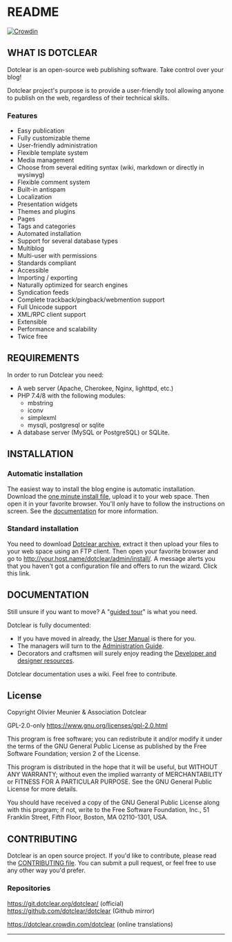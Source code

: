 # README

[![Crowdin](https://badges.crowdin.net/e/d5f0441bf4f73af0177d34047b5b8482/localized.svg)](https://dotclear.crowdin.com/dotclear)

## WHAT IS DOTCLEAR

Dotclear is an open-source web publishing software.
Take control over your blog!

Dotclear project's purpose is to provide a user-friendly
tool allowing anyone to publish on the web, regardless of
their technical skills.

### Features

-   Easy publication
-   Fully customizable theme
-   User-friendly administration
-   Flexible template system
-   Media management
-   Choose from several editing syntax (wiki, markdown or directly in wysiwyg)
-   Flexible comment system
-   Built-in antispam
-   Localization
-   Presentation widgets
-   Themes and plugins
-   Pages
-   Tags and categories
-   Automated installation
-   Support for several database types
-   Multiblog
-   Multi-user with permissions
-   Standards compliant
-   Accessible
-   Importing / exporting
-   Naturally optimized for search engines
-   Syndication feeds
-   Complete trackback/pingback/webmention support
-   Full Unicode support
-   XML/RPC client support
-   Extensible
-   Performance and scalability
-   Twice free

## REQUIREMENTS

In order to run Dotclear you need:

-   A web server (Apache, Cherokee, Nginx, lighttpd, etc.)
-   PHP 7.4/8 with the following modules:
    -   mbstring
    -   iconv
    -   simplexml
    -   mysqli, postgresql or sqlite
-   A database server (MySQL or PostgreSQL) or SQLite.

## INSTALLATION

### Automatic installation

The easiest way to install the blog engine is automatic installation.
Download the [one minute install file][1], upload it to your web space. Then open it in your favorite browser. You'll only have to follow the instructions on screen. See the [documentation][2] for more information.

### Standard installation

You need to download [Dotclear archive][3], extract it then upload your files to your web space using an FTP client.
Then open your favorite browser and go to <http://your.host.name/dotclear/admin/install/>. A message alerts you that you haven't got a configuration file and offers to run the wizard. Click this link.

## DOCUMENTATION

Still unsure if you want to move? A "[guided tour][4]" is what you need.

Dotclear is fully documented:

-   If you have moved in already, the [User Manual][5] is there for you.
-   The managers will turn to the [Administration Guide][6].
-   Decorators and craftsmen will surely enjoy reading the [Developer and designer resources][7].

Dotclear documentation uses a wiki. Feel free to contribute.

## License

Copyright Olivier Meunier & Association Dotclear

GPL-2.0-only <https://www.gnu.org/licenses/gpl-2.0.html>

This program is free software; you can redistribute it and/or modify it under the terms of the GNU General Public License as published by the Free Software Foundation; version 2 of the License.

This program is distributed in the hope that it will be useful, but WITHOUT ANY WARRANTY; without even the implied warranty of MERCHANTABILITY or FITNESS FOR A PARTICULAR PURPOSE. See the GNU General Public License for more details.

You should have received a copy of the GNU General Public License along with this program; if not, write to the Free Software Foundation, Inc., 51 Franklin Street, Fifth Floor, Boston, MA 02110-1301, USA.

## CONTRIBUTING

Dotclear is an open source project. If you'd like to contribute, please read the [CONTRIBUTING file](CONTRIBUTING.md).
You can submit a pull request, or feel free to use any other way you'd prefer.

### Repositories

<https://git.dotclear.org/dotclear/> (official)
<https://github.com/dotclear/dotclear> (Github mirror)

<https://dotclear.crowdin.com/dotclear> (online translations)

---

[1]: https://download.dotclear.org/loader/dotclear-loader.php
[2]: https://dotclear.org/documentation/2.0/admin/install
[3]: https://dotclear.org/download
[4]: https://dotclear.org/documentation/2.0/overview/tour
[5]: https://dotclear.org/documentation/2.0/usage
[6]: https://dotclear.org/documentation/2.0/admin
[7]: https://dotclear.org/documentation/2.0/resources
